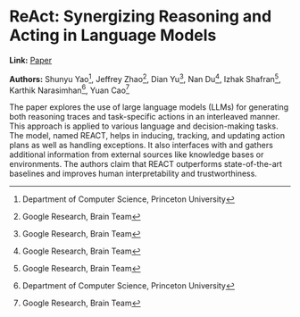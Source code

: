 # ReAct: Synergizing Reasoning and Acting in Language Models 

**Link:** [Paper](https://openreview.net/forum?id=WE_vluYUL-X)

**Authors:** Shunyu Yao[^1], Jeffrey Zhao[^2], Dian Yu[^2], Nan Du[^2], Izhak Shafran[^2], Karthik Narasimhan[^1], Yuan Cao[^2]

[^1]: Department of Computer Science, Princeton University
[^2]: Google Research, Brain Team

The paper explores the use of large language models (LLMs) for generating both reasoning traces and task-specific actions in an interleaved manner. This approach is applied to various language and decision-making tasks. The model, named REACT, helps in inducing, tracking, and updating action plans as well as handling exceptions. It also interfaces with and gathers additional information from external sources like knowledge bases or environments. The authors claim that REACT outperforms state-of-the-art baselines and improves human interpretability and trustworthiness.
